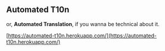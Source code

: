 ## Automated T10n
or, **Automated Translation**, if you wanna be technical about it.


[https://automated-t10n.herokuapp.com/](https://automated-t10n.herokuapp.com/)